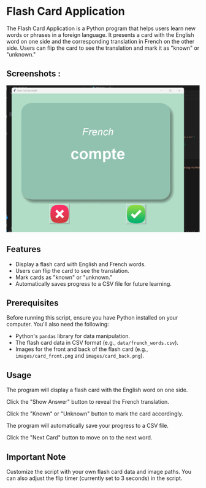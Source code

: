 # Flash Card Application

The Flash Card Application is a Python program that helps users learn new words or phrases in a foreign language. It presents a card with the English word on one side and the corresponding translation in French on the other side. Users can flip the card to see the translation and mark it as "known" or "unknown."

## Screenshots : 

![Flash Card Screenshot](s1.png)

## Features

- Display a flash card with English and French words.
- Users can flip the card to see the translation.
- Mark cards as "known" or "unknown."
- Automatically saves progress to a CSV file for future learning.

## Prerequisites

Before running this script, ensure you have Python installed on your computer. You'll also need the following:

- Python's `pandas` library for data manipulation.
- The flash card data in CSV format (e.g., `data/french_words.csv`).
- Images for the front and back of the flash card (e.g., `images/card_front.png` and `images/card_back.png`).

## Usage

The program will display a flash card with the English word on one side.

Click the "Show Answer" button to reveal the French translation.

Click the "Known" or "Unknown" button to mark the card accordingly.

The program will automatically save your progress to a CSV file.

Click the "Next Card" button to move on to the next word.

## Important Note

Customize the script with your own flash card data and image paths. You can also adjust the flip timer (currently set to 3 seconds) in the script.

